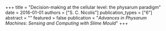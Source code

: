+++
title = "Decision-making at the cellular level: the physarum paradigm"
date = 2016-01-01
authors = ["S. C. Nicolis"]
publication_types = ["6"]
abstract = ""
featured = false
publication = "*Advances in Physarum Machines: Sensing and Computing with Slime Mould*"
+++

